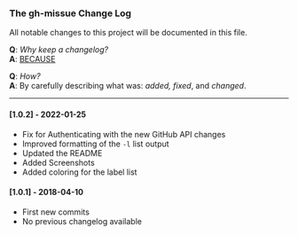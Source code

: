 ### The gh-missue Change Log

All notable changes to this project will be documented in this file.

**Q**: *Why keep a changelog?*  
**A**: [BECAUSE](http://keepachangelog.com/en/1.0.0/)

**Q**: *How?*  
**A**: By carefully describing what was: *added, fixed*, and *changed*.

---

#### [1.0.2] - 2022-01-25

- Fix for Authenticating with the new GitHub API changes 
- Improved formatting of the `-l` list output
- Updated the README
- Added Screenshots
- Added coloring for the label list


#### [1.0.1] - 2018-04-10

- First new commits
- No previous changelog available 
